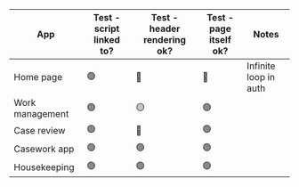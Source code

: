 | App             | Test - script linked to? | Test - header rendering ok? | Test - page itself ok? | Notes                 |
| --------------- | ------------------------ | --------------------------- | ---------------------- | --------------------- |
| Home page       | 🟢                       | 🔴                          | 🔴                     | Infinite loop in auth |
| Work management | 🟢                       | 🟡                          | 🟢                     |                       |
| Case review     | 🟢                       | 🔴                          | 🟢                     |                       |
| Casework app    | 🟢                       | 🟢                          | 🟢                     |                       |
| Housekeeping    | 🟢                       | 🟢                          | 🟢                     |                       |
